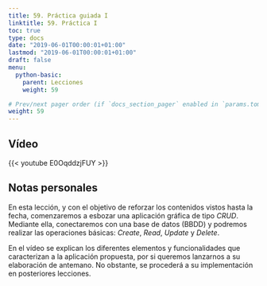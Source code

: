```yaml
---
title: 59. Práctica guiada I
linktitle: 59. Práctica I
toc: true
type: docs
date: "2019-06-01T00:00:01+01:00"
lastmod: "2019-06-01T00:00:01+01:00"
draft: false
menu:
  python-basic:
    parent: Lecciones
    weight: 59

# Prev/next pager order (if `docs_section_pager` enabled in `params.toml`)
weight: 59
---
```


## Vídeo

{{< youtube E0OqddzjFUY >}}

## Notas personales

En esta lección, y con el objetivo de reforzar los contenidos vistos hasta la fecha, comenzaremos a esbozar una aplicación gráfica de tipo *CRUD*. Mediante ella, conectaremos con una base de datos (BBDD) y podremos realizar las operaciones básicas: *Create*, *Read*, *Update* y *Delete*.

En el vídeo se explican los diferentes elementos y funcionalidades que caracterizan a la aplicación propuesta, por si queremos lanzarnos a su elaboración de antemano. No obstante, se procederá a su implementación en posteriores lecciones.

